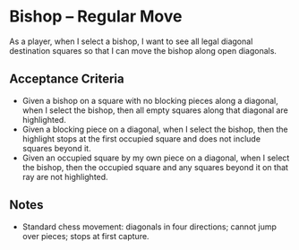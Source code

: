 # Bishop – Regular Move

As a player, when I select a bishop, I want to see all legal diagonal destination squares so that I can move the bishop along open diagonals.

## Acceptance Criteria
- Given a bishop on a square with no blocking pieces along a diagonal, when I select the bishop, then all empty squares along that diagonal are highlighted.
- Given a blocking piece on a diagonal, when I select the bishop, then the highlight stops at the first occupied square and does not include squares beyond it.
- Given an occupied square by my own piece on a diagonal, when I select the bishop, then the occupied square and any squares beyond it on that ray are not highlighted.

## Notes
- Standard chess movement: diagonals in four directions; cannot jump over pieces; stops at first capture.
